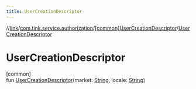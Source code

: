 ```yaml
---
title: UserCreationDescriptor
---
```

//[link](../../../index.html)/[com.tink.service.authorization](../index.html)/[[common]UserCreationDescriptor](index.html)/[UserCreationDescriptor](-user-creation-descriptor.html)



# UserCreationDescriptor



[common]\
fun [UserCreationDescriptor](-user-creation-descriptor.html)(market: [String](https://kotlinlang.org/api/latest/jvm/stdlib/kotlin/-string/index.html), locale: [String](https://kotlinlang.org/api/latest/jvm/stdlib/kotlin/-string/index.html))




